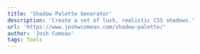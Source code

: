 ```yaml
---
title: 'Shadow Palette Generator'
description: 'Create a set of lush, realistic CSS shadows.'
url: 'https://www.joshwcomeau.com/shadow-palette/'
author: 'Josh Comeau'
tags: Tools
---
```

